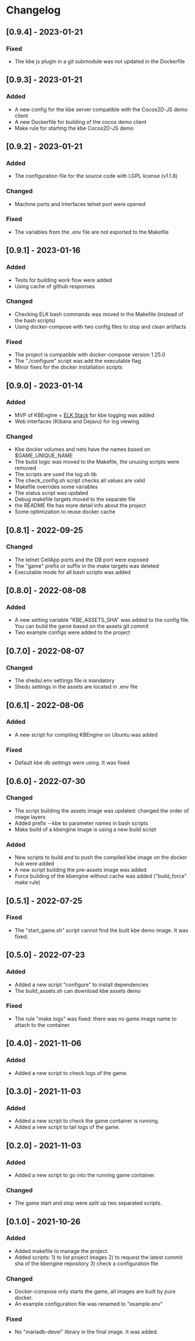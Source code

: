 
# Changelog

## [0.9.4] - 2023-01-21

### Fixed
- The kbe js plugin in a git submodule was not updated in the Dockerfile

## [0.9.3] - 2023-01-21

### Added
- A new config for the kbe server compatible with the Cocos2D-JS demo client
- A new Dockerfile for building of the cocos demo client
- Make rule for starting the kbe Cocos2D-JS demo

## [0.9.2] - 2023-01-21

### Added
- The configuration file for the source code with LGPL license (v1.1.8)

### Changed
- Machine ports and Interfaces telnet port were opened

### Fixed
- The variables from the .env file are not exported to the Makefile

## [0.9.1] - 2023-01-16

### Added
- Tests for building work flow were added
- Using cache of github responses

### Changed
- Checking ELK bash commands was moved in the Makefile (instead of the bash scripts)
- Using docker-compose with two config files to stop and clean artifacts

### Fixed
- The project is compatible with docker-compose version 1.25.0
- The "./configure" script was add the executable flag
- Minor fixes for the docker installation scripts

## [0.9.0] - 2023-01-14

### Added

- MVP of KBEngine + [ELK Stack](https://www.elastic.co/what-is/elk-stack) for kbe logging was added
- Web interfaces (Kibana and Dejavu) for log viewing

### Changed

- Kbe docker volumes and nets have the names based on $GAME_UNIQUE_NAME
- The build logic was moved to the Makefile, the unusing scripts were removed
- The scripts are used the log.sh lib
- The check_config.sh script checks all values are valid
- Makefile overrides some variables
- The status script was updated
- Debug makefile targets moved to the separate file
- the README file has more detail info about the project
- Some optimization to reuse docker cache

## [0.8.1] - 2022-09-25

### Changed

- The telnet CellApp ports and the DB port were exposed
- The "game" prefix or suffix in the make targets was deleted
- Executable mode for all bash scripts was added

## [0.8.0] - 2022-08-08

### Added

- A new setting variable "KBE_ASSETS_SHA" was added to the config file. You can build the game based on the assets git commit
- Two example configs were added to the project

## [0.7.0] - 2022-08-07

### Changed

- The shedu/.env settings file is mandatory
- Shedu settings in the assets are located in .env file

## [0.6.1] - 2022-08-06

### Added

- A new script for compiling KBEngine on Ubuntu was added

### Fixed

- Default kbe db settings were using. It was fixed

## [0.6.0] - 2022-07-30

### Changed

- The script building the assets image was updated: changed the order of image layers
- Added prefix --kbe to parameter names in bash scripts
- Make build of a kbengine image is using a new build script

### Added

- New scripts to build and to push the compiled kbe image on the docker hub were added
- A new script building the pre-assets image was added
- Force building of the kbengine without cache was added ("build_force" make rule)

## [0.5.1] - 2022-07-25

### Fixed

- The "start_game.sh" script cannot find the built kbe demo image. It was fixed.

## [0.5.0] - 2022-07-23

### Added

- Added a new script "configure" to install dependencies
- The build_assets.sh can download kbe assets demo

### Fixed

- The rule "make logs" was fixed: there was no game image name to attach to the container.

## [0.4.0] - 2021-11-06

### Added

- Added a new script to check logs of the game.

## [0.3.0] - 2021-11-03

### Added

- Added a new script to check the game container is running.
- Added a new script to tail logs of the game.

## [0.2.0] - 2021-11-03

### Added

- Added a new script to go into the running game container.

### Changed

- The game start and stop were split up two separated scripts.

## [0.1.0] - 2021-10-26

### Added

- Added makefile to manage the project.
- Added scripts: 1) to list project images 2) to request the latest commit sha of the kbengine repository 3) check a configuration file

### Changed

- Docker-compose only starts the game, all images are built by pure docker.
- An example configuration file was renamed to "example.env"

### Fixed

- No "mariadb-devel" library in the final image. It was added.
